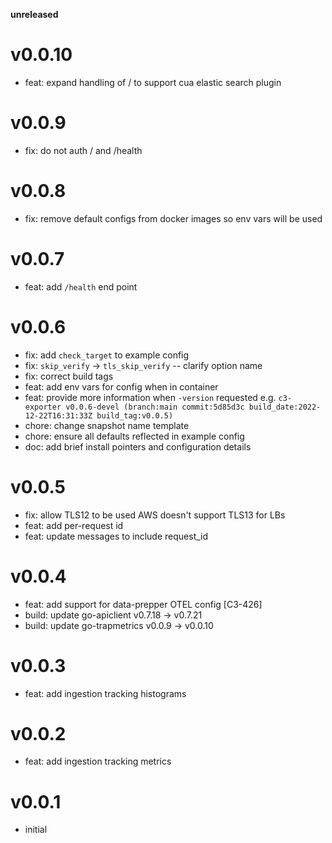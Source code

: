 **unreleased**

# v0.0.10

* feat: expand handling of / to support cua elastic search plugin

# v0.0.9

* fix: do not auth / and /health

# v0.0.8

* fix: remove default configs from docker images so env vars will be used

# v0.0.7

* feat: add `/health` end point

# v0.0.6

* fix: add `check_target` to example config
* fix: `skip_verify` -> `tls_skip_verify` -- clarify option name
* fix: correct build tags
* feat: add env vars for config when in container
* feat: provide more information when `-version` requested e.g. `c3-exporter v0.0.6-devel (branch:main commit:5d85d3c build_date:2022-12-22T16:31:33Z build_tag:v0.0.5)`
* chore: change snapshot name template
* chore: ensure all defaults reflected in example config
* doc: add brief install pointers and configuration details

# v0.0.5

* fix: allow TLS12 to be used AWS doesn't support TLS13 for LBs
* feat: add per-request id
* feat: update messages to include request_id

# v0.0.4

* feat: add support for data-prepper OTEL config [C3-426]
* build: update go-apiclient v0.7.18 -> v0.7.21
* build: update go-trapmetrics v0.0.9 -> v0.0.10

# v0.0.3

* feat: add ingestion tracking histograms

# v0.0.2

* feat: add ingestion tracking metrics

# v0.0.1

* initial
